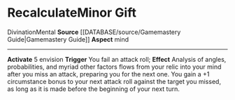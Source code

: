 ﻿---
id: '50'
item_category: Relics
name: Recalculate
rarity: Common
school: Divination
source: '[[DATABASE/source/Gamemastery Guide|Gamemastery Guide]]'
trait:
- '[[DATABASE/trait/Divination|Divination]]'
- '[[DATABASE/trait/Mental|Mental]]'
type: Relic Minor Gift

---
# Recalculate<span class="item-type">Minor Gift</span>

<span class="item-trait">Divination</span><span class="item-trait">Mental</span>
**Source** [[DATABASE/source/Gamemastery Guide|Gamemastery Guide]]
**Aspect** mind

---
**Activate** <span class="action-icon">5</span> envision **Trigger** You fail an attack roll; **Effect** Analysis of angles, probabilities, and myriad other factors flows from your relic into your mind after you miss an attack, preparing you for the next one. You gain a +1 circumstance bonus to your next attack roll against the target you missed, as long as it is made before the beginning of your next turn.
